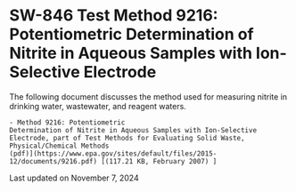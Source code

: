 
# SW-846 Test Method 9216: Potentiometric Determination of Nitrite in Aqueous Samples with Ion-Selective Electrode  


The following document discusses the method used for measuring nitrite
in drinking water, wastewater, and reagent waters.

    - Method 9216: Potentiometric
    Determination of Nitrite in Aqueous Samples with Ion-Selective
    Electrode, part of Test Methods for Evaluating Solid Waste,
    Physical/Chemical Methods
    (pdf)](https://www.epa.gov/sites/default/files/2015-12/documents/9216.pdf) [(117.21 KB, February 2007) ] 

Last updated on November 7, 2024

